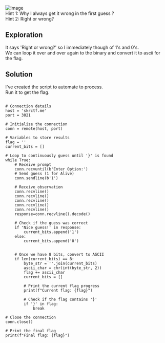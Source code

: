 ![image](https://github.com/user-attachments/assets/5d83c4f7-b0e4-4801-97e8-b51e5f567ba8)
<br>Hint 1: Why I always get it wrong in the first guess ? <br />
Hint 2: Right or wrong? <br />

## Exploration
It says 'Right or wrong?' so I immediately though of 1's and 0's. <br />
We can loop it over and over again to the binary and convert it to ascii for the flag. <br />

## Solution
I've created the script to automate to process.<br />
Run it to get the flag. <br />


```from pwn import *

# Connection details
host = 'skrctf.me'
port = 3021

# Initialize the connection
conn = remote(host, port)

# Variables to store results
flag = ''
current_bits = []

# Loop to continuously guess until '}' is found
while True:
    # Receive prompt
    conn.recvuntil(b'Enter Option:')
    # Send guess (1 for Alive)
    conn.sendline(b'1')
    
    # Receive observation
    conn.recvline()
    conn.recvline()
    conn.recvline()
    conn.recvline()
    conn.recvline()
    response=conn.recvline().decode()
    
    # Check if the guess was correct
    if 'Nice guess!' in response:
        current_bits.append('1')
    else:
        current_bits.append('0')

    
    # Once we have 8 bits, convert to ASCII
    if len(current_bits) == 8:
        byte_str = ''.join(current_bits)
        ascii_char = chr(int(byte_str, 2))
        flag += ascii_char
        current_bits = []
        
        # Print the current flag progress
        print(f"Current flag: {flag}")
        
        # Check if the flag contains '}'
        if '}' in flag:
            break

# Close the connection
conn.close()

# Print the final flag
print(f"Final flag: {flag}")
